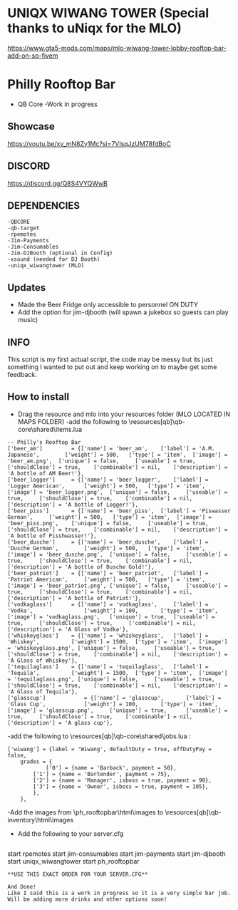 # UNIQX WIWANG TOWER (Special thanks to uNiqx for the MLO)
https://www.gta5-mods.com/maps/mlo-wiwang-tower-lobby-rooftop-bar-add-on-sp-fivem

# Philly Rooftop Bar
- QB Core
-Work in progress
## Showcase
https://youtu.be/xv_mN8Zy1Mc?si=7VlsqJzUM78fdBoC


## DISCORD
https://discord.gg/Q8S4VYQWwB


## DEPENDENCIES
```
-QBCORE
-qb-target
-rpemotes
-Jim-Payments
-Jim-Consumables
-Jim-DJBooth (optional in Config)
-xsound (needed for DJ Booth)
-uniqx_wiwangtower (MLO)
```

## Updates
- Made the Beer Fridge only accessible to personnel ON DUTY
- Add the option for jim-djbooth (will spawn a jukebox so guests can play music)
## INFO
This script is my first actual script, the code may be messy but its just something I wanted to put out and keep working on to maybe get some feedback.

## How to install
- Drag the resource and mlo into your resources folder (MLO LOCATED IN MAPS FOLDER)
-add the following to \resources\[qb]\qb-core\shared\items.lua
```
-- Philly's Rooftop Bar
['beer_am'] 		= {['name'] = 'beer_am', 	['label'] = 'A.M. Japanese', 		['weight'] = 500, 	['type'] = 'item', 	['image'] = 'beer_am.png', 	['unique'] = false, 	['useable'] = true, 	['shouldClose'] = true,	   ['combinable'] = nil,  	['description'] = 'A bottle of AM Beer!'},
['beer_logger'] 	= {['name'] = 'beer_logger', 	['label'] = 'Logger American', 		['weight'] = 500, 	['type'] = 'item', 	['image'] = 'beer_logger.png',	['unique'] = false, 	['useable'] = true, 	['shouldClose'] = true,	   ['combinable'] = nil,  	['description'] = 'A bottle of Logger!'},
['beer_piss'] 		= {['name'] = 'beer_piss', 	['label'] = 'Piswasser German', 	['weight'] = 500, 	['type'] = 'item',	['image'] = 'beer_piss.png',	['unique'] = false, 	['useable'] = true, 	['shouldClose'] = true,	   ['combinable'] = nil,  	['description'] = 'A bottle of Pisshwasser!'},
['beer_dusche'] 	= {['name'] = 'beer_dusche', 	['label'] = 'Dusche German', 		['weight'] = 500,	['type'] = 'item', 	['image'] = 'beer_dusche.png',	['unique'] = false, 	['useable'] = true, 	['shouldClose'] = true,	   ['combinable'] = nil,  	['description'] = 'A bottle of Dusche Gold!'},
['beer_patriot'] 	= {['name'] = 'beer_patriot', 	['label'] = 'Patriot American', 	['weight'] = 500, 	['type'] = 'item', 	['image'] = 'beer_patriot.png', ['unique'] = false, 	['useable'] = true, 	['shouldClose'] = true,	   ['combinable'] = nil,  	['description'] = 'A bottle of Patriot!'},
['vodkaglass']		= {['name'] = 'vodkaglass',     ['label'] = 'Vodka',           		['weight'] = 100,       ['type'] = 'item',      ['image'] = 'vodkaglass.png',   ['unique'] = true,	['useable'] = true,     ['shouldClose'] = true,     ['combinable'] = nil, 	['description'] = 'A Glass of Vodka'},
['whiskeyglass'] 	= {['name'] = 'whiskeyglass', 	['label'] = 'Whiskey', 			['weight'] = 1500, 	['type'] = 'item', 	['image'] = 'whiskeyglass.png', ['unique'] = false, 	['useable'] = true, 	['shouldClose'] = true,	   ['combinable'] = nil,  	['description'] = 'A Glass of Whiskey'},
['tequilaglass'] 	= {['name'] = 'tequilaglass', 	['label'] = 'Tequila', 			['weight'] = 1500, 	['type'] = 'item', 	['image'] = 'tequilaglass.png', ['unique'] = false, 	['useable'] = true, 	['shouldClose'] = true,	   ['combinable'] = nil,  	['description'] = 'A Glass of Tequila'},
['glasscup']            = {['name'] = 'glasscup',       ['label'] = 'Glass Cup',           	['weight'] = 100,       ['type'] = 'item',      ['image'] = 'glasscup.png',     ['unique'] = true,      ['useable'] = true,     ['shouldClose'] = true,    ['combinable'] = nil,  	['description'] = 'A glass cup'},
```
-add the following to \resources\[qb]\qb-core\shared\jobs.lua : 
```
['wiwang'] = {label = 'Wiwang', defaultDuty = true, offDutyPay = false,
	grades = {
        	['0'] = {name = 'Barback', payment = 50},
		['1'] = {name = 'Bartender', payment = 75},
		['2'] = {name = 'Manager', isboss = true, payment = 90},
		['3'] = {name = 'Owner', isboss = true, payment = 105},
        },
	},
```
-Add the images from \ph_rooftopbar\html\images to \resources\[qb]\qb-inventory\html\images 
 - Add the following to your server.cfg
    ```
start rpemotes
start jim-consumables
start jim-payments
start jim-djbooth
start uniqx_wiwangtower
start ph_rooftopbar
```
**USE THIS EXACT ORDER FOR YOUR SERVER.CFG**

And Done!
Like I said this is a work in progress so it is a very simple bar job. Will be adding more drinks and other options soon!

	

